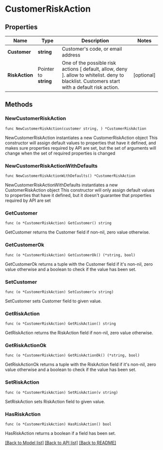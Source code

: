 # CustomerRiskAction

## Properties

Name | Type | Description | Notes
------------ | ------------- | ------------- | -------------
**Customer** | **string** | Customer&#39;s code, or email address | 
**RiskAction** | Pointer to **string** | One of the possible risk actions [ default, allow, deny ]. allow to whitelist.  deny to blacklist. Customers start with a default risk action.  | [optional] 

## Methods

### NewCustomerRiskAction

`func NewCustomerRiskAction(customer string, ) *CustomerRiskAction`

NewCustomerRiskAction instantiates a new CustomerRiskAction object
This constructor will assign default values to properties that have it defined,
and makes sure properties required by API are set, but the set of arguments
will change when the set of required properties is changed

### NewCustomerRiskActionWithDefaults

`func NewCustomerRiskActionWithDefaults() *CustomerRiskAction`

NewCustomerRiskActionWithDefaults instantiates a new CustomerRiskAction object
This constructor will only assign default values to properties that have it defined,
but it doesn't guarantee that properties required by API are set

### GetCustomer

`func (o *CustomerRiskAction) GetCustomer() string`

GetCustomer returns the Customer field if non-nil, zero value otherwise.

### GetCustomerOk

`func (o *CustomerRiskAction) GetCustomerOk() (*string, bool)`

GetCustomerOk returns a tuple with the Customer field if it's non-nil, zero value otherwise
and a boolean to check if the value has been set.

### SetCustomer

`func (o *CustomerRiskAction) SetCustomer(v string)`

SetCustomer sets Customer field to given value.


### GetRiskAction

`func (o *CustomerRiskAction) GetRiskAction() string`

GetRiskAction returns the RiskAction field if non-nil, zero value otherwise.

### GetRiskActionOk

`func (o *CustomerRiskAction) GetRiskActionOk() (*string, bool)`

GetRiskActionOk returns a tuple with the RiskAction field if it's non-nil, zero value otherwise
and a boolean to check if the value has been set.

### SetRiskAction

`func (o *CustomerRiskAction) SetRiskAction(v string)`

SetRiskAction sets RiskAction field to given value.

### HasRiskAction

`func (o *CustomerRiskAction) HasRiskAction() bool`

HasRiskAction returns a boolean if a field has been set.


[[Back to Model list]](../README.md#documentation-for-models) [[Back to API list]](../README.md#documentation-for-api-endpoints) [[Back to README]](../README.md)


